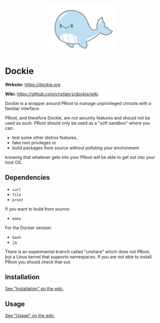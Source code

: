 <p align="center"><img src="docs/whale_small.png" width="220px"></p>

# Dockie

**Website:** https://dockie.org

**Wiki:** https://github.com/cristianrz/dockie/wiki

Dockie is a wrapper around PRoot to manage unprivileged chroots with a
familiar interface.

PRoot, and therefore Dockie, are not security features and should not be used
as such. PRoot should only be used as a "soft sandbox" where you can:

* test some other distros features,
* fake root privileges or
* build packages from source without polluting your environment

knowing that whatever gets into your PRoot will be able to get out into your
host OS.

## Dependencies

* `curl`
* `file`
* `proot`

If you want to build from source:

* `make`

For the Docker version:

* `bash`
* `jq`

There is an experimental branch called "unshare" which does not PRoot, but a Linux kernel that supports namespaces. If you are not able to install PRoot you should check that out. 

## Installation

[See "Installation" on the wiki.](https://github.com/cristianrz/dockie/wiki#installation)

## Usage

[See "Usage" on the wiki.](https://github.com/cristianrz/dockie/wiki#usage)

